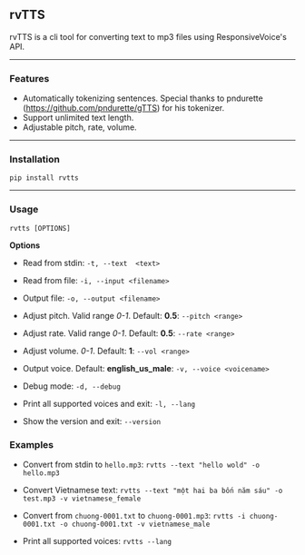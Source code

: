 ## rvTTS
rvTTS is a cli tool for converting text to mp3 files using ResponsiveVoice's API.

------------


### Features
- Automatically tokenizing sentences. Special thanks to pndurette (https://github.com/pndurette/gTTS) for his tokenizer.
- Support unlimited text length.
- Adjustable pitch, rate, volume.

------------


### Installation
`pip install rvtts`

------------

### Usage
`rvtts [OPTIONS]`

**Options**
* Read from stdin:
`-t, --text  <text>`

* Read from file:
`-i, --input <filename>`

* Output file:
`-o, --output <filename>`

* Adjust pitch. Valid range *0-1*. Default: **0.5**:
`--pitch <range>`

* Adjust rate. Valid range *0-1*. Default: **0.5**:
`--rate <range>`

* Adjust volume. *0-1*. Default: **1**:
`--vol <range>`

* Output voice. Default: **english_us_male**:
`-v, --voice <voicename>`

* Debug mode:
`-d, --debug`

* Print all supported voices and exit:
`-l, --lang`

* Show the version and exit:
`--version`

### Examples
* Convert from stdin to `hello.mp3`:
`rvtts --text "hello wold" -o hello.mp3`

* Convert Vietnamese text:
`rvtts --text "một hai ba bốn năm sáu" -o test.mp3 -v vietnamese_female`

* Convert from `chuong-0001.txt` to `chuong-0001.mp3`:
`rvtts -i chuong-0001.txt -o chuong-0001.txt -v vietnamese_male`

* Print all supported voices:
`rvtts --lang`




